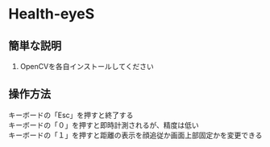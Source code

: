 # Health-eyeS

## 簡単な説明
1. OpenCVを各自インストールしてください

## 操作方法
キーボードの「Esc」を押すと終了する  
キーボードの「０」を押すと即時計測されるが、精度は低い  
キーボードの「１」を押すと距離の表示を顔追従か画面上部固定かを変更できる  
